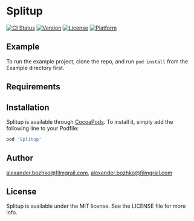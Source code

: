 # Splitup

[![CI Status](https://img.shields.io/travis/alexander.bozhko@filmgrail.com/Splitup.svg?style=flat)](https://travis-ci.org/alexander.bozhko@filmgrail.com/Splitup)
[![Version](https://img.shields.io/cocoapods/v/Splitup.svg?style=flat)](https://cocoapods.org/pods/Splitup)
[![License](https://img.shields.io/cocoapods/l/Splitup.svg?style=flat)](https://cocoapods.org/pods/Splitup)
[![Platform](https://img.shields.io/cocoapods/p/Splitup.svg?style=flat)](https://cocoapods.org/pods/Splitup)

## Example

To run the example project, clone the repo, and run `pod install` from the Example directory first.

## Requirements

## Installation

Splitup is available through [CocoaPods](https://cocoapods.org). To install
it, simply add the following line to your Podfile:

```ruby
pod 'Splitup'
```

## Author

alexander.bozhko@filmgrail.com, alexander.bozhko@filmgrail.com

## License

Splitup is available under the MIT license. See the LICENSE file for more info.
